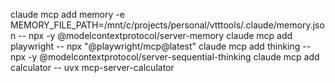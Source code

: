claude mcp add memory -e MEMORY_FILE_PATH=/mnt/c/projects/personal/vtttools/.claude/memory.json -- npx -y @modelcontextprotocol/server-memory
claude mcp add playwright -- npx "@playwright/mcp@latest"
claude mcp add thinking -- npx -y @modelcontextprotocol/server-sequential-thinking
claude mcp add calculator -- uvx mcp-server-calculator 
